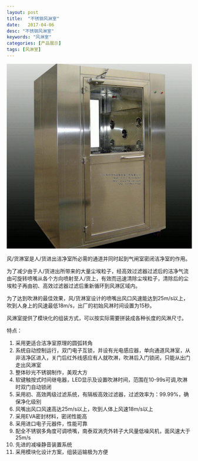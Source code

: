 ```yaml
---
layout: post
title:  "不锈钢风淋室"
date:   2017-04-06
desc: "不锈钢风淋室"
keywords: "风淋室"
categories: [产品展示]
tags: [风淋室]
---
```


![](/static/img/2017/04/0602.jpg)

风/货淋室是人/货进出洁净室所必需的通道并同时起到气闸室密闭洁净室的作用。

为了减少由于人/货进出所带来的大量尘埃粒子，经高效过滤器过滤后的洁净气流由可旋转喷嘴从各个方向喷射至人/货上，有效而迅速清除尘埃粒子，清除后的尘埃粒子再由初、高效过滤器过滤后重新循环到风淋区域内。

为了达到吹淋的最佳效果，风/货淋室设计的喷嘴出风口风速能达到25m/s以上，吹到人身上的风速最低18m/s，出厂的初始风淋时间设置为15秒。

风淋室提供了模块化的组装方式，可以按实际需要拼装成各种长度的风淋尺寸。

特点：

1. 采用更适合洁净室原理的圆弧转角
2. 系统自动控制运行，双门电子互锁，并设有光电感应器，单向通道风淋室，从非洁净区进入，关门后红外线感应有人就吹淋，吹淋后入门锁闭，只能从出门走出风淋室 
3. 整体砂光不锈钢制作，美观大方
4. 软键触按式时间继电器，LED显示及设置吹淋时间，范围在10-99s可调,吹淋时双门自动锁闭
5. 采用初、高效两级过滤系统，有隔板高效过滤器，过滤效率为：99.99%，确保净化级别
6. 风嘴出风口风速高达25m/s以上，吹到人体上风速18m/s以上
7. 采用EVA密封材料，密闭性能高
8. 采用进口电子元器件，性能可靠
9. 配全不锈钢多角度可调喷嘴，南泰双涡壳外转子大风量低噪风机，面风速大于25m/s
10. 先进的减噪静音装置系统
11. 采用模块化设计方案，组装运输极为方便
